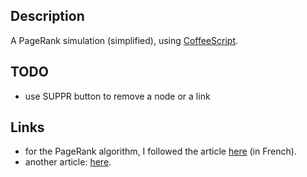 Description
-----------
A PageRank simulation (simplified), using [CoffeeScript](http://coffeescript.org/).

TODO
----
* use SUPPR button to remove a node or a link

Links
-----
* for the PageRank algorithm, I followed the article [here](http://wassner.blogspot.fr/2014/06/pourquoi-est-ce-important-la-plupart.html) (in French).
* another article: [here](http://williamcotton.com/pagerank-explained-with-javascript).

